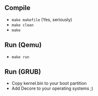 Compile
-------
* `make makefile` (Yes, seriously)
* `make clean`
* `make`

Run (Qemu)
----------
* `make run`

Run (GRUB)
----------
* Copy kernel.bin to your boot partition
* Add Decore to your operating systems ;)
